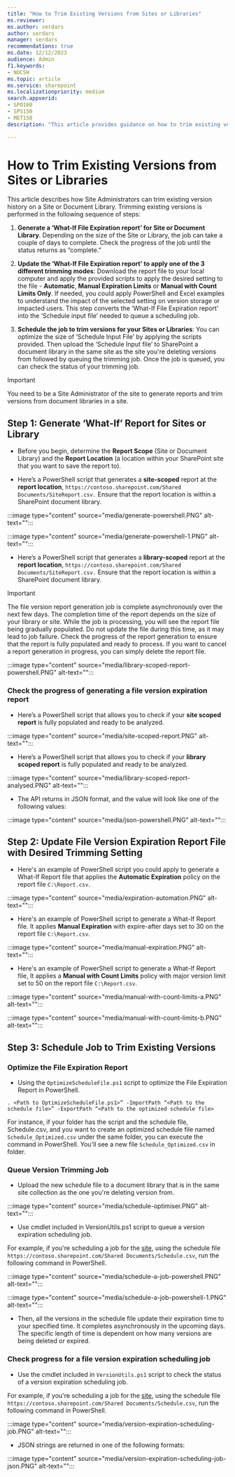 ```yaml
---
title: "How to Trim Existing Versions from Sites or Libraries"
ms.reviewer: 
ms.author: serdars
author: serdars
manager: serdars
recommendations: true
ms.date: 12/12/2023
audience: Admin
f1.keywords:
- NOCSH
ms.topic: article
ms.service: sharepoint
ms.localizationpriority: medium
search.appverid:
- SPO160
- SPS150
- MET150
description: "This article provides guidance on how to trim existing versions from sites or libraries."

---
```


# How to Trim Existing Versions from Sites or Libraries

This article describes how Site Administrators can trim existing version history on a Site or Document Library. Trimming existing versions is performed in the following sequence of steps:  

1. **Generate a ‘What-If File Expiration report’ for Site or Document Library**. Depending on the size of the Site or Library, the job can take a couple of days to complete. Check the progress of the job until the status returns as “complete.”  

1. **Update the ‘What-If File Expiration report’ to apply one of the 3 different trimming modes**: Download the report file to your local computer and apply the provided scripts to apply the desired setting to the file - **Automatic**, **Manual Expiration Limits** or **Manual with Count Limits Only**. If needed, you could apply PowerShell and Excel examples to understand the impact of the selected setting on version storage or impacted users. This step converts the ‘What-If File Expiration report’ into the ‘Schedule input file’ needed to queue a scheduling job.  

1. **Schedule the job to trim versions for your Sites or Libraries**: You can optimize the size of ‘Schedule Input File’ by applying the scripts provided. Then upload the ‘Schedule Input file’ to SharePoint a document library in the same site as the site you're deleting versions from followed by queuing the trimming job. Once the job is queued, you can check the status of your trimming job.
 
> [!IMPORTANT]
> You need to be a Site Administrator of the site to generate reports and trim versions from document libraries in a site.

## Step 1: Generate ‘What-If’ Report for Sites or Library

- Before you begin, determine the **Report Scope** (Site or Document Library) and the **Report Location** (a location within your SharePoint site that you want to save the report to).

- Here’s a PowerShell script that generates a **site-scoped** report at the **report location**, `https://contoso.sharepoint.com/Shared Documents/SiteReport.csv.` Ensure that the report location is within a SharePoint document library.

:::image type="content" source="media/generate-powershell.PNG" alt-text="":::

:::image type="content" source="media/generate-powershell-1.PNG" alt-text="":::

- Here’s a PowerShell script that generates a **library-scoped** report at the **report location**, `https://contoso.sharepoint.com/Shared Documents/SiteReport.csv.` Ensure that the report location is within a SharePoint document library.

> [!IMPORTANT]
> The file version report generation job is complete asynchronously over the next few days. The completion time of the report depends on the size of your library or site.
> While the job is processing, you will see the report file being gradually populated. Do not update the file during this time, as it may lead to job failure. Check the progress of the report generation to ensure that the report is fully populated and ready to process.
> If you want to cancel a report generation in progress, you can simply delete the report file.

:::image type="content" source="media/library-scoped-report-powershell.PNG" alt-text=""::: 

### Check the progress of generating a file version expiration report 

- Here’s a PowerShell script that allows you to check if your **site scoped report** is fully populated and ready to be analyzed.

:::image type="content" source="media/site-scoped-report.PNG" alt-text=""::: 

- Here’s a PowerShell script that allows you to check if your **library scoped report** is fully populated and ready to be analyzed.

:::image type="content" source="media/library-scoped-report-analysed.PNG" alt-text="":::

- The API returns in JSON format, and the value will look like one of the following values:
 
:::image type="content" source="media/json-powershell.PNG" alt-text="":::

## Step 2: Update File Version Expiration Report File with Desired Trimming Setting

- Here's an example of PowerShell script you could apply to generate a What-If Report file that applies the **Automatic Expiration**  policy on the report file `C:\Report.csv`.  

:::image type="content" source="media/expiration-automation.PNG" alt-text="":::

- Here's an example of PowerShell script to generate a What-If Report file. It applies **Manual Expiration** with expire-after days set to 30 on the report file `C:\Report.csv`.  

:::image type="content" source="media/manual-expiration.PNG" alt-text="":::

- Here's an example of PowerShell script to generate a What-If Report file, It applies a **Manual with Count Limits** policy with major version limit set to 50 on the report file `C:\Report.csv`.

:::image type="content" source="media/manual-with-count-limits-a.PNG" alt-text="":::

:::image type="content" source="media/manual-with-count-limits-b.PNG" alt-text="":::

## Step 3: Schedule Job to Trim Existing Versions

### Optimize the File Expiration Report

- Using the `OptimizeScheduleFile.ps1` script to optimize the File Expiration Report in PowerShell.  

`. <Path to OptimizeScheduleFile.ps1>” -ImportPath “<Path to the schedule file>” -ExportPath “<Path to the optimized schedule file>`

For instance, if your folder has the script and the schedule file, Schedule.csv, and you want to create an optimized schedule file named `Schedule_Optimized.csv` under the same folder, you can execute the command in PowerShell. You'll see a new file `Schedule_Optimized.csv` in folder.  

### Queue Version Trimming Job

- Upload the new schedule file to a document library that is in the same site collection as the one you're deleting version from.

:::image type="content" source="media/schedule-optimiser.PNG" alt-text="":::

- Use cmdlet included in VersionUtils.ps1 script to queue a version expiration scheduling job.

For example, if you're scheduling a job for the [site](https://contoso.sharepoint.com), using the schedule file `https://contoso.sharepoint.com/Shared Documents/Schedule.csv`, run the following command in PowerShell.

:::image type="content" source="media/schedule-a-job-powershell.PNG" alt-text="":::

:::image type="content" source="media/schedule-a-job-powershell-1.PNG" alt-text="":::

- Then, all the versions in the schedule file update their expiration time to your specified time. It completes asynchronously in the upcoming days. The specific length of time is dependent on how many versions are being deleted or expired.  

### Check progress for a file version expiration scheduling job

- Use the cmdlet included in `VersionUtils.ps1` script to check the status of a version expiration scheduling job.  

For example, if you're scheduling a job for the [site](https://contoso.sharepoint.com), using the schedule file `https://contoso.sharepoint.com/Shared Documents/Schedule.csv`, run the following command in PowerShell.

:::image type="content" source="media/version-expiration-scheduling-job.PNG" alt-text="":::

- JSON strings are returned in one of the following formats:

:::image type="content" source="media/version-expiration-scheduling-job-json.PNG" alt-text="":::

